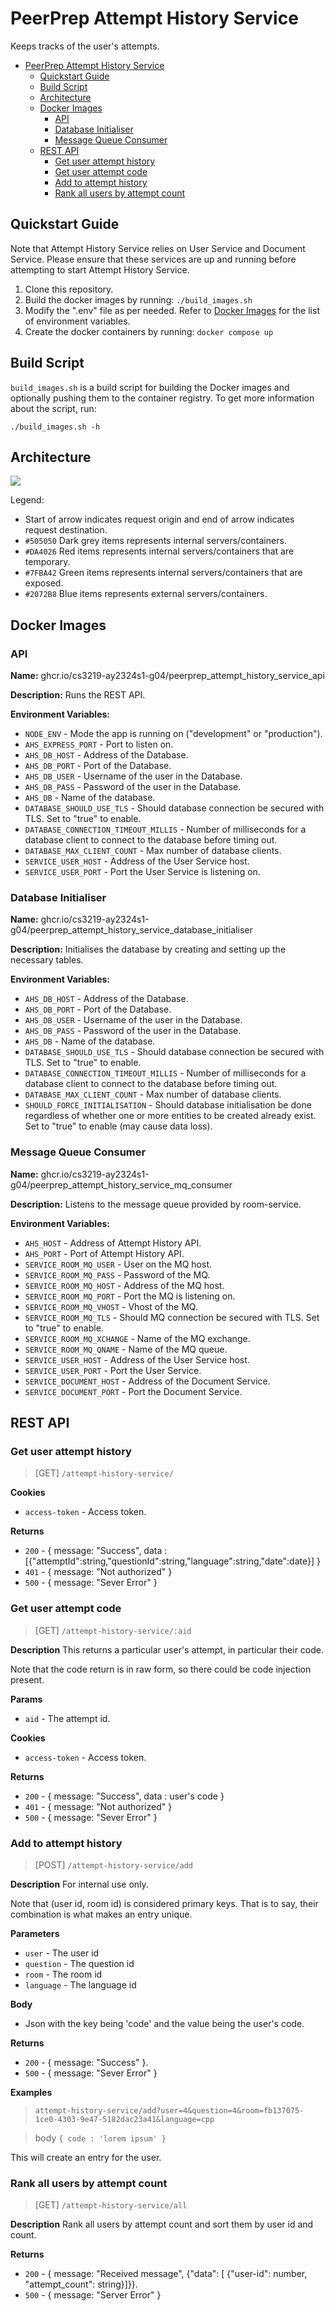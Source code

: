 # PeerPrep Attempt History Service

Keeps tracks of the user's attempts.

- [PeerPrep Attempt History Service](#peerprep-attempt-history-service)
  - [Quickstart Guide](#quickstart-guide)
  - [Build Script](#build-script)
  - [Architecture](#architecture)
  - [Docker Images](#docker-images)
    - [API](#api)
    - [Database Initialiser](#database-initialiser)
    - [Message Queue Consumer](#message-queue-consumer)
  - [REST API](#rest-api)
    - [Get user attempt history](#get-user-attempt-history)
    - [Get user attempt code](#get-user-attempt-code)
    - [Add to attempt history](#add-to-attempt-history)
    - [Rank all users by attempt count](#rank-all-users-by-attempt-count)

## Quickstart Guide

Note that Attempt History Service relies on User Service and Document Service. Please ensure that these services are up and running before attempting to start Attempt History Service.

1. Clone this repository.
2. Build the docker images by running: `./build_images.sh`
3. Modify the ".env" file as per needed. Refer to [Docker Images](#docker-images) for the list of environment variables.
4. Create the docker containers by running: `docker compose up`

## Build Script

`build_images.sh` is a build script for building the Docker images and optionally pushing them to the container registry. To get more information about the script, run:

```
./build_images.sh -h
```

## Architecture

![](./images/architecture.png)

Legend:

- Start of arrow indicates request origin and end of arrow indicates request destination.
- `#505050` Dark grey items represents internal servers/containers.
- `#DA4026` Red items represents internal servers/containers that are temporary.
- `#7FBA42` Green items represents internal servers/containers that are exposed.
- `#2072B8` Blue items represents external servers/containers.


## Docker Images

### API

**Name:** ghcr.io/cs3219-ay2324s1-g04/peerprep_attempt_history_service_api

**Description:** Runs the REST API.

**Environment Variables:**

- `NODE_ENV` - Mode the app is running on ("development" or "production").
- `AHS_EXPRESS_PORT` - Port to listen on.
- `AHS_DB_HOST` - Address of the Database.
- `AHS_DB_PORT` - Port of the Database.
- `AHS_DB_USER` - Username of the user in the Database.
- `AHS_DB_PASS` - Password of the user in the Database.
- `AHS_DB` - Name of the database.
- `DATABASE_SHOULD_USE_TLS` - Should database connection be secured with TLS. Set to "true" to enable.
- `DATABASE_CONNECTION_TIMEOUT_MILLIS` - Number of milliseconds for a database client to connect to the database before timing out.
- `DATABASE_MAX_CLIENT_COUNT` - Max number of database clients.
- `SERVICE_USER_HOST` - Address of the User Service host.
- `SERVICE_USER_PORT` - Port the User Service is listening on.

### Database Initialiser

**Name:** ghcr.io/cs3219-ay2324s1-g04/peerprep_attempt_history_service_database_initialiser

**Description:** Initialises the database by creating and setting up the necessary tables.

**Environment Variables:**

- `AHS_DB_HOST` - Address of the Database.
- `AHS_DB_PORT` - Port of the Database.
- `AHS_DB_USER` - Username of the user in the Database.
- `AHS_DB_PASS` - Password of the user in the Database.
- `AHS_DB` - Name of the database.
- `DATABASE_SHOULD_USE_TLS` - Should database connection be secured with TLS. Set to "true" to enable.
- `DATABASE_CONNECTION_TIMEOUT_MILLIS` - Number of milliseconds for a database client to connect to the database before timing out.
- `DATABASE_MAX_CLIENT_COUNT` - Max number of database clients.
- `SHOULD_FORCE_INITIALISATION` - Should database initialisation be done regardless of whether one or more entities to be created already exist. Set to "true" to enable (may cause data loss).

### Message Queue Consumer

**Name:** ghcr.io/cs3219-ay2324s1-g04/peerprep_attempt_history_service_mq_consumer

**Description:** Listens to the message queue provided by room-service.

**Environment Variables:**

- `AHS_HOST` - Address of Attempt History API.
- `AHS_PORT` - Port of Attempt History API.
- `SERVICE_ROOM_MQ_USER` - User on the MQ host.
- `SERVICE_ROOM_MQ_PASS` - Password of the MQ.
- `SERVICE_ROOM_MQ_HOST` - Address of the MQ host.
- `SERVICE_ROOM_MQ_PORT` - Port the MQ is listening on.
- `SERVICE_ROOM_MQ_VHOST` - Vhost of the MQ.
- `SERVICE_ROOM_MQ_TLS` - Should MQ connection be secured with TLS. Set to "true" to enable.
- `SERVICE_ROOM_MQ_XCHANGE` - Name of the MQ exchange.
- `SERVICE_ROOM_MQ_QNAME` - Name of the MQ queue.
- `SERVICE_USER_HOST` - Address of the User Service host.
- `SERVICE_USER_PORT` - Port the User Service.
- `SERVICE_DOCUMENT_HOST` - Address of the Document Service.
- `SERVICE_DOCUMENT_PORT` - Port the Document Service.

## REST API

### Get user attempt history

> [GET] `/attempt-history-service/`

**Cookies**

- `access-token` - Access token.

**Returns**

- `200` - { message: "Success",  data : [{"attemptId":string,"questionId":string,"language":string,"date":date}] }
- `401` - { message: "Not authorized" }
- `500` - { message: "Sever Error" }

### Get user attempt code

> [GET] `/attempt-history-service/:aid`

**Description**
This returns a particular user's attempt, in particular their code.

Note that the code return is in raw form, so there could be code injection present.

**Params**
- `aid` - The attempt id.

**Cookies**

- `access-token` - Access token.

**Returns**

- `200` - { message: "Success",  data : user's code }
- `401` - { message: "Not authorized" }
- `500` - { message: "Sever Error" }

### Add to attempt history

> [POST] `/attempt-history-service/add`

**Description**
For internal use only.

Note that (user id, room id) is considered primary keys. That is to say, their combination is what makes an entry unique.

**Parameters**

- `user` - The user id
- `question` - The question id
- `room` - The room id
- `language` - The language id

**Body**
- Json with the key being 'code' and the value being the user's code.

**Returns**

- `200` - { message: "Success" }.
- `500` - { message: "Sever Error" }

**Examples**

> `attempt-history-service/add?user=4&question=4&room=fb137075-1ce0-4303-9e47-5182dac23a41&language=cpp`

> body `{ code : 'lorem ipsum' }`

This will create an entry for the user.

### Rank all users by attempt count

> [GET] `/attempt-history-service/all`

**Description**
Rank all users by attempt count and sort them by user id and count.

**Returns**

- `200` - { message: "Received message", {"data": [
        {"user-id": number, "attempt_count": string}]}}.
- `500` - { message: "Server Error" }
